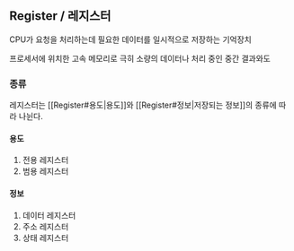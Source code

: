 
## Register / 레지스터

CPU가 요청을 처리하는데 필요한 데이터를 일시적으로 저장하는 기억장치

프로세서에 위치한 고속 메모리로 극히 소량의 데이터나 처리 중인 중간 결과와도 

### 종류
레지스터는 [[Register#용도|용도]]와 [[Register#정보|저장되는 정보]]의 종류에 따라 나뉜다.
#### 용도
1. 전용 레지스터
2. 범용 레지스터
#### 정보
1. 데이터 레지스터
2. 주소 레지스터
3. 상태 레지스터

